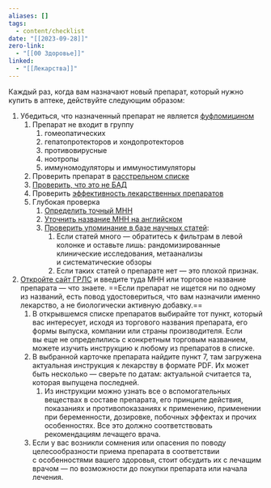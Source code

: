```yaml
---
aliases: []
tags:
  - content/checklist
date: "[[2023-09-28]]"
zero-link:
  - "[[00 Здоровье]]"
linked:
  - "[[Лекарства]]"
---
```

Каждый раз, когда вам назначают новый препарат, который нужно купить в аптеке, действуйте следующим образом:
1. Убедиться, что назначенный препарат не является [фуфломицином](Фуфломицины.md)
	1. Препарат не входит в группу
		1. гомеопатических
		2. гепатопротекторов и хондопротекторов
		3. противовирусные
		4. ноотропы
		5. иммуномодуляторы и иммуностимуляторы
	2. Проверить препарат в [расстрельном списке](https://encyclopatia.ru/wiki/Расстрельный_список_препаратов)
	3. [Проверить, что это не БАД](http://fp.crc.ru/gosregfr/?type=max)
	4. Проверить [эффективность лекарственных препаратов](https://mediqlab.com/)
	5. Глубокая проверка
		1. [Определить точный МНН](https://grls.rosminzdrav.ru/default.aspx)
		2. [Уточнить название МНН на английском](https://portal.eaeunion.org/sites/odata/redesign/Pages/InternationalNonProprietaryCodeClassifier.aspx)
		3. [Проверить упоминание в базе научных статей](https://pubmed.ncbi.nlm.nih.gov/):
			1. Если статей много — обратитесь к фильтрам в левой колонке и оставьте лишь: рандомизированные клинические исследования, метаанализы и систематические обзоры
			2. Если таких статей о препарате нет — это плохой признак.
2. [Откройте сайт ГРЛС](https://grls.rosminzdrav.ru/Default.aspx) и введите туда МНН или торговое название препарата — что знаете. ==Если препарат не ищется ни по одному из названий, есть повод удостовериться, что вам назначили именно лекарство, а не биологически активную добавку.== 
	1. В открывшемся списке препаратов выбирайте тот пункт, который вас интересует, исходя из торгового названия препарата, его формы выпуска, компании или страны производителя. Если вы еще не определились с конкретным торговым названием, можете изучить инструкцию к любому из препаратов в списке.
	2. В выбранной карточке препарата найдите пункт 7, там загружена актуальная инструкция к лекарству в формате PDF. Их может быть несколько — сверьте по датам: актуальной считается та, которая выпущена последней.
		1. Из инструкции можно узнать все о вспомогательных веществах в составе препарата, его принципе действия, показаниях и противопоказаниях к применению, применении при беременности, дозировке, побочных эффектах и прочих особенностях. Все это должно соответствовать рекомендациям лечащего врача.
	3. Если у вас возникли сомнения или опасения по поводу целесообразности приема препарата в соответствии с особенностями вашего здоровья, стоит обсудить их с лечащим врачом — по возможности до покупки препарата или начала лечения.